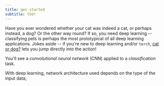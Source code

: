 ```yaml
---
title: get started
subtitle: tbd!
---
```


Have you ever wondered whether your cat was indeed a cat, or perhaps instead, a dog? Or the other way round? If so, you need deep learning -- classifying pets is perhaps the most prototypical of all deep learning applications. Jokes aside -- if you're new to deep learning and/or `torch`, [cat or dog?](/start/cat_or_dog) lets you jump directly into the action!

You'll see a *convolutional neural network* (CNN) applied to a *classification* task.

With deep learning, network architecture used depends on the type of the input data;
